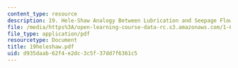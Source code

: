 ```yaml
---
content_type: resource
description: 19. Hele-Shaw Analogy Between Lubrication and Seepage Flows
file: /media/https%3A/open-learning-course-data-rc.s3.amazonaws.com/1-63-advanced-fluid-dynamics-of-the-environment-fall-2002/d935daab62f4e2dc3c5f37dd7f6361c5_19heleshaw.pdf
file_type: application/pdf
resourcetype: Document
title: 19heleshaw.pdf
uid: d935daab-62f4-e2dc-3c5f-37dd7f6361c5
---
```

